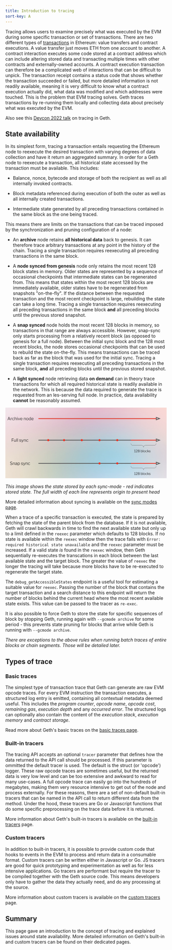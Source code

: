 ```yaml
---
title: Introduction to tracing
sort-key: A
---
```


Tracing allows users to examine precisely what was executed by the EVM during some 
specific transaction or set of transactions. There are two different types of 
[transactions](https://ethereum.org/en/developers/docs/transactions) in Ethereum: 
value transfers and contract executions. A value transfer just moves ETH from one 
account to another. A contract interaction executes some code stored at a contract 
address which can include altering stored data and transacting multiple times with 
other contracts and externally-owned accounts. A contract execution transaction can 
therefore be a complicated web of interactions that can be difficult to unpick. The 
transaction receipt contains a status code that shows whether the transaction succeeded 
or failed, but more detailed information is not readily available, meaning it is very 
difficult to know what a contract execution actually did, what data was modified and 
which addresses were touched. This is the problem that EVM tracing solves. Geth traces 
transactions by re-running them locally and collecting data about precisely what was 
executed by the EVM.

Also see this [Devcon 2022 talk](https://www.youtube.com/watch?v=b8RdmGsilfU) on 
tracing in Geth.

## State availability

In its simplest form, tracing a transaction entails requesting the Ethereum node 
to reexecute the desired transaction with varying degrees of data collection and 
have it return an aggregated summary. In order for a Geth node to reexecute a 
transaction, all historical state accessed by the transaction must be available. 
This includes:

- Balance, nonce, bytecode and storage of both the recipient as well as all 
  internally invoked contracts.
  
- Block metadata referenced during execution of both the outer as well as all 
  internally created transactions.
  
- Intermediate state generated by all preceding transactions contained in the 
  same block as the one being traced.

This means there are limits on the transactions that can be traced imposed by the 
synchronization and pruning configuration of a node:

- An **archive** node retains **all historical data** back to genesis. It can therefore 
trace arbitrary transactions at any point in the history of the chain. Tracing a single 
transaction requires reexecuting all preceding transactions in the same block.

- A **node synced from genesis** node only retains the most recent 128 block states in 
memory. Older states are represented by a sequence of occasional checkpoints that 
intermediate states can be regenerated from. This means that states within the most recent 
128 blocks are immediately available, older states have to be regenerated from snapshots 
"on-the-fly". If the distance between the requested transaction and the most recent checkpoint 
is large, rebuilding the state can take a long time. Tracing a single transaction requires 
reexecuting all preceding transactions in the same block **and** all preceding blocks until 
the previous stored snapshot.

- A **snap synced** node holds the most recent 128 blocks in memory, so transactions in that 
range are always accessible. However, snap-sync only starts processing from a relatively 
recent block (as opposed to genesis for a full node). Between the initial sync block and 
the 128 most recent blocks, the node stores occasional checkpoints that can be used to 
rebuild the state on-the-fly. This means transactions can be traced back as far as the 
block that was used for the initial sync. Tracing a single transaction requires reexecuting 
all preceding transactions in the same block, **and** all preceding blocks until the previous 
stored snapshot.

- A **light synced** node retrieving data **on demand** can in theory trace transactions 
for which all required historical state is readily available in the network. This is 
because the data required to generate the trace is requested from an les-serving full 
node. In practice, data availability **cannot** be reasonably assumed.

![state pruning options](/static/images/state-pruning.png)
 
*This image shows the state stored by each sync-mode - red indicates stored state. The full width of each line represents origin to present head*

 
More detailed information about syncing is available on the [sync modes page](/docs/interface/sync-modes).

When a trace of a specific transaction is executed, the state is prepared by fetching the 
state of the parent block from the database. If it is not available, Geth will crawl backwards 
in time to find the next available state but only up to a limit defined in the `reexec` 
parameter which defaults to 128 blocks. If no state is available within the `reexec` 
window then the trace fails with `Error: required historical state unavailable` and 
the `reexec` parameter must be increased. If a valid state *is* found in the `reexec` 
window, then Geth sequentially re-executes the transcations in each block between the 
last available state and the target block. The greater the value of `reexec` the longer 
the tracing will take because more blocks have to be re-executed to regenerate the target 
state.

The `debug_getAccessibleStates` endpoint is a useful tool for estimating a suitable 
value for `reexec`. Passing the number of the block that contains the target transaction 
and a search distance to this endpoint will return the number of blocks behind the current 
head where the most recent available state exists. This value can be passed to the tracer 
as `re-exec`.

It is also possible to force Geth to store the state for specific sequences of block by 
stopping Geth, running again with `--gcmode archive` for some period - this prevents state 
pruning for blocks that arrive while Geth is running with `--gcmode archive`.

_There are exceptions to the above rules when running batch traces of entire blocks or chain segments. Those will be detailed later._

## Types of trace

### Basic traces

The simplest type of transaction trace that Geth can generate are raw EVM opcode
traces. For every EVM instruction the transaction executes, a structured log entry is
emitted, containing all contextual metadata deemed useful. This includes the *program
counter*, *opcode name*, *opcode cost*, *remaining gas*, *execution depth* and any
*occurred error*. The structured logs can optionally also contain the content of the
*execution stack*, *execution memory* and *contract storage*.

Read more about Geth's basic traces on the [basic traces page](/docs/evm-tracing/basic-traces).


### Built-in tracers

The tracing API accepts an optional `tracer` parameter that defines how the data 
returned to the API call should be processed. If this parameter is ommitted the 
default tracer is used. The default is the struct (or 'opcode') logger. These raw 
opcode traces are sometimes useful, but the returned data is very low level and 
can be too extensive and awkward to read for many use-cases. A full opcode trace 
can easily go into the hundreds of megabytes, making them very resource intensive 
to get out of the node and process externally. For these reasons, there are a set 
of non-default built-in tracers that can be named in the API call to return 
different data from the method. Under the hood, these tracers are Go or Javascript 
functions that do some specific preprocessing on the trace data before it is returned.

More information about Geth's built-in tracers is available on the 
[built-in tracers](/docs/evm-tracing/builtin-tracers) 
page.


### Custom tracers

In addition to built-in tracers, it is possible to provide custom code that hooks 
to events in the EVM to process and return data in a consumable format. Custom 
tracers can be written either in Javascript or Go. JS tracers are good for quick 
prototyping and experimentation as well as for less intensive applications. Go 
tracers are performant but require the tracer to be compiled together with the 
Geth source code. This means developers only have to gather the data they actually 
need, and do any processing at the source.

More information about custom tracers is available on the 
[custom tracers](/docs/evm-tracing/custom-tracer) 
page.


## Summary

This page gave an introduction to the concept of tracing and explained issues around 
state availability. More detailed information on Geth's built-in and custom tracers 
can be found on their dedicated pages.